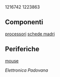 1216742
1223863

## Componenti

[processori](componenti/processori.md)
[schede madri](componenti/schede_madri.md)

## Periferiche

[mouse](periferiche/mouse.md)

*Elettronica Padovana*
